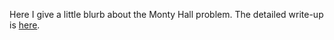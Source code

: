 Here I give a little blurb about the Monty Hall problem.  The detailed write-up is [here](https://github.com/marty-vanhoof/MontyHall_problem/blob/master/MontyHall_py3.ipynb).